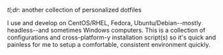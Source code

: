 *tl;dr*: another collection of personalized dotfiles

I use and develop on CentOS/RHEL, Fedora, Ubuntu/Debian--mostly
headless--and sometimes Windows computers.  This is a collection of
configurations and cross-platform-y installation script(s) so it's
quick and painless for me to setup a comfortable, consistent
environment quickly.

